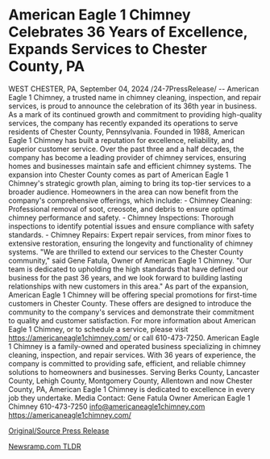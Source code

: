 # American Eagle 1 Chimney Celebrates 36 Years of Excellence, Expands Services to Chester County, PA

WEST CHESTER, PA, September 04, 2024 /24-7PressRelease/ -- American Eagle 1 Chimney, a trusted name in chimney cleaning, inspection, and repair services, is proud to announce the celebration of its 36th year in business. As a mark of its continued growth and commitment to providing high-quality services, the company has recently expanded its operations to serve residents of Chester County, Pennsylvania.  Founded in 1988, American Eagle 1 Chimney has built a reputation for excellence, reliability, and superior customer service. Over the past three and a half decades, the company has become a leading provider of chimney services, ensuring homes and businesses maintain safe and efficient chimney systems.  The expansion into Chester County comes as part of American Eagle 1 Chimney's strategic growth plan, aiming to bring its top-tier services to a broader audience. Homeowners in the area can now benefit from the company's comprehensive offerings, which include:  - Chimney Cleaning: Professional removal of soot, creosote, and debris to ensure optimal chimney performance and safety.  - Chimney Inspections: Thorough inspections to identify potential issues and ensure compliance with safety standards.  - Chimney Repairs: Expert repair services, from minor fixes to extensive restoration, ensuring the longevity and functionality of chimney systems.  "We are thrilled to extend our services to the Chester County community," said Gene Fatula, Owner of American Eagle 1 Chimney. "Our team is dedicated to upholding the high standards that have defined our business for the past 36 years, and we look forward to building lasting relationships with new customers in this area."  As part of the expansion, American Eagle 1 Chimney will be offering special promotions for first-time customers in Chester County. These offers are designed to introduce the community to the company's services and demonstrate their commitment to quality and customer satisfaction.  For more information about American Eagle 1 Chimney, or to schedule a service, please visit https://americaneagle1chimney.com/ or call 610-473-7250.  American Eagle 1 Chimney is a family-owned and operated business specializing in chimney cleaning, inspection, and repair services. With 36 years of experience, the company is committed to providing safe, efficient, and reliable chimney solutions to homeowners and businesses. Serving Berks County, Lancaster County, Lehigh County, Montgomery County, Allentown and now Chester County, PA, American Eagle 1 Chimney is dedicated to excellence in every job they undertake.  Media Contact: Gene Fatula Owner American Eagle 1 Chimney  610-473-7250  info@americaneagle1chimney.com https://americaneagle1chimney.com/ 

[Original/Source Press Release](https://www.24-7pressrelease.com/press-release/513996/american-eagle-1-chimney-celebrates-36-years-of-excellence-expands-services-to-chester-county-pa) 

[Newsramp.com TLDR](https://newsramp.com/None) 